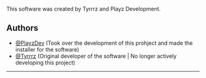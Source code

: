 This software was created by Tyrrrz and Playz Development.
## Authors
- [@PlayzDev](https://github.com/PlayzDev) (Took over the development of this prohject and made the installer for the software)
- [@Tyrrrz](https://github.com/Tyrrrz) (Original developer of the software | No longer actively developing this project)
_________________________________________________________________________________________________________________________________________________________________________
